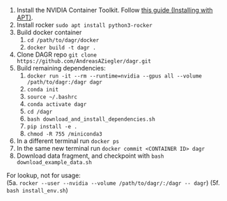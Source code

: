 1. Install the NVIDIA Container Toolkit. Follow [this guide (Installing with APT)](https://docs.nvidia.com/datacenter/cloud-native/container-toolkit/latest/install-guide.html).
2. Install rocker `sudo apt install python3-rocker`
3. Build docker container
    1. `cd /path/to/dagr/docker`
    2. `docker build -t dagr .`
4. Clone DAGR repo `git clone https://github.com/AndreasAZiegler/dagr.git`
5. Build remaining dependencies:
    1. `docker run -it --rm --runtime=nvidia --gpus all --volume /path/to/dagr:/dagr dagr`
    2. `conda init`
    3. `source ~/.bashrc`
    4. `conda activate dagr`
    5. `cd /dagr`
    6. `bash download_and_install_dependencies.sh`
    7. `pip install -e .`
    8. `chmod -R 755 /miniconda3`
6. In a different terminal run `docker ps`
7. In the same new terminal run `docker commit <CONTAINER ID> dagr`
8. Download data fragment, and checkpoint with `bash download_example_data.sh`



For lookup, not for usage:\
(5a. `rocker --user --nvidia --volume /path/to/dagr/:/dagr -- dagr`)
(5f. `bash install_env.sh`)
